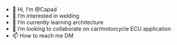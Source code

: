 - 👋 Hi, I’m @Capad
- 👀 I’m interested in welding
- 🌱 I’m currently learning architecture
- 💞️ I’m looking to collaborate on car/motorcycle ECU application
- 📫 How to reach me DM

<!---
Capad/Capad is a ✨ special ✨ repository because its `README.md` (this file) appears on your GitHub profile.
You can click the Preview link to take a look at your changes.
--->
